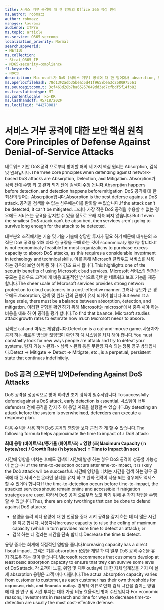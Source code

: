 ```yaml
---
title: 서비스 거부 공격에 대 한 방어의 Office 365 핵심 원리
ms.author: robmazz
author: robmazz
manager: laurawi
audience: ITPro
ms.topic: article
ms.service: O365-seccomp
localization_priority: Normal
search.appverid:
- MET150
ms.collection:
- Strat_O365_IP
- M365-security-compliance
f1.keywords:
- NOCSH
description: Microsoft가 DoS (서비스 거부) 공격에 대 한 방어에서 absorption, 검색 및 완화의 핵심 원칙을 활용 하는 방법
ms.openlocfilehash: 78d1392adb35bead5d41f9655bea3c2680975561
ms.sourcegitcommit: 3cf463d28b7ba65957049dd3ed7cfbdf5f14fb82
ms.translationtype: MT
ms.contentlocale: ko-KR
ms.lasthandoff: 05/18/2020
ms.locfileid: "44278081"
---
```

# <a name="core-principles-of-defense-against-denial-of-service-attacks"></a><span data-ttu-id="259a4-103">서비스 거부 공격에 대한 보안 핵심 원칙</span><span class="sxs-lookup"><span data-stu-id="259a4-103">Core Principles of Defense Against Denial-of-Service Attacks</span></span>

<span data-ttu-id="259a4-104">네트워크 기반 DoS 공격 으로부터 방어할 때의 세 가지 핵심 원리는 Absorption, 검색 및 완화입니다.</span><span class="sxs-lookup"><span data-stu-id="259a4-104">The three core principles when defending against network-based DoS attacks are Absorption, Detection, and Mitigation.</span></span> <span data-ttu-id="259a4-105">Absorption가 검색 전에 수행 되 고 완화 되기 전에 검색이 수행 됩니다.</span><span class="sxs-lookup"><span data-stu-id="259a4-105">Absorption happens before detection, and detection happens before mitigation.</span></span> <span data-ttu-id="259a4-106">DoS 공격에 대 한 최선의 방어는 Absorption입니다.</span><span class="sxs-lookup"><span data-stu-id="259a4-106">Absorption is the best defense against a DoS attack.</span></span> <span data-ttu-id="259a4-107">공격을 검색할 수 없는 경우에는이를 완화할 수 없습니다.</span><span class="sxs-lookup"><span data-stu-id="259a4-107">If the attack can't be detected, it can't be mitigated.</span></span> <span data-ttu-id="259a4-108">그러나 가장 작은 DoS 공격을 수용할 수 없는 경우에도 서비스는 공격을 감지할 수 있을 정도로 오래 지속 되지 않습니다.</span><span class="sxs-lookup"><span data-stu-id="259a4-108">But if even the smallest DoS attack can't be absorbed, then services aren't going to survive long enough for the attack to be detected.</span></span>

<span data-ttu-id="259a4-109">대부분의 조직에서는 기술 및 기술 기술에 상당한 투자가 필요 하기 때문에 대부분의 조직은 DoS 공격을 위해 과다 한 용량을 구매 하는 것이 economically 불가능 합니다.</span><span class="sxs-lookup"><span data-stu-id="259a4-109">It is not economically feasible for most organizations to purchase excess capacity to absorb DoS attacks, as this requires a considerable investment in technology and technical skills.</span></span> <span data-ttu-id="259a4-110">이를 통해 Microsoft 클라우드 서비스를 사용 하는 경우의 보안 혜택 중 하나가 강조 표시 됩니다.</span><span class="sxs-lookup"><span data-stu-id="259a4-110">This highlights one of the security benefits of using Microsoft cloud services.</span></span> <span data-ttu-id="259a4-111">Microsoft 서비스의 엄청난 규모는 클라우드 고객에 게 비용 효율적인 방식으로 강력한 네트워크 보호 기능을 제공 합니다.</span><span class="sxs-lookup"><span data-stu-id="259a4-111">The sheer scale of Microsoft services provides strong network protection to cloud customers in a cost-effective manner.</span></span> <span data-ttu-id="259a4-112">그러나 규모가 큰 경우에도 absorption, 검색 및 완화 간의 균형이 유지 되어야 합니다.</span><span class="sxs-lookup"><span data-stu-id="259a4-112">But even at a large scale, there must be a balance between absorption, detection, and mitigation.</span></span> <span data-ttu-id="259a4-113">이러한 균형을 확인 하기 위해 Microsoft는 microsoft에서 충족 해야 하는 비용을 예측 하 여 공격을 평가 합니다.</span><span class="sxs-lookup"><span data-stu-id="259a4-113">To find that balance, Microsoft studies attack growth rates to estimate how much Microsoft needs to absorb.</span></span>

<span data-ttu-id="259a4-114">검색은 cat and 마우스 게임입니다.</span><span class="sxs-lookup"><span data-stu-id="259a4-114">Detection is a cat-and-mouse game.</span></span> <span data-ttu-id="259a4-115">사용자가 공격 하는 새로운 방법을 끊임없이 확인 하 여 시스템을 처치 해야 합니다.</span><span class="sxs-lookup"><span data-stu-id="259a4-115">You must constantly look for new ways people are attack and try to defeat your systems.</span></span> <span data-ttu-id="259a4-116">탐지 기능 > 완화-> 검색 > 완화 등은 무한정 지속 되는 정품 영구 상태입니다.</span><span class="sxs-lookup"><span data-stu-id="259a4-116">Detect -> Mitigate -> Detect -> Mitigate, etc., is a perpetual, persistent state that continues indefinitely.</span></span>

## <a name="defending-against-dos-attacks"></a><span data-ttu-id="259a4-117">DoS 공격 으로부터 방어</span><span class="sxs-lookup"><span data-stu-id="259a4-117">Defending Against DoS Attacks</span></span>

<span data-ttu-id="259a4-118">DoS 공격을 성공적으로 방어 하려면 초기 검색이 필수적입니다.</span><span class="sxs-lookup"><span data-stu-id="259a4-118">To successfully defend against a DoS attack, early detection is essential.</span></span> <span data-ttu-id="259a4-119">시스템이 너무 defenders 전에 공격을 감지 하 여 응답 계획을 실행할 수 있습니다.</span><span class="sxs-lookup"><span data-stu-id="259a4-119">By detecting an attack before the system is overwhelmed, defenders can execute a response plan.</span></span>

<span data-ttu-id="259a4-120">다음 수식을 사용 하면 DoS 공격의 영향을 보다 근접 하 게 할 수 있습니다.</span><span class="sxs-lookup"><span data-stu-id="259a4-120">The following formula helps approximate the time to impact of a DoS attack:</span></span>

   <span data-ttu-id="259a4-121">**최대 용량 (바이트/초)/증가율 (바이트/초) = 영향 (초)**</span><span class="sxs-lookup"><span data-stu-id="259a4-121">**Maximum Capacity (in bytes/sec) / Growth Rate (in bytes/sec) = Time to Impact (in sec)**</span></span>

<span data-ttu-id="259a4-122">시간에 영향을 미치는 후에도 검색이 시간에 발생 하는 경우 DoS 공격이 성공할 가능성이 높습니다.</span><span class="sxs-lookup"><span data-stu-id="259a4-122">If the time-to-detection occurs after time-to-impact, it is likely the DoS attack will be successful.</span></span> <span data-ttu-id="259a4-123">시간에 영향을 미치는 시간을 검색 하는 경우 공격에 대 한 서비스는 온라인 상태를 유지 하 고 완화 전략이 사용 되는 경우에도 액세스할 수 있어야 합니다.</span><span class="sxs-lookup"><span data-stu-id="259a4-123">If the time-to-detection occurs before time-to-impact, the attacked services should remain online and accessible if mitigation strategies are used.</span></span> <span data-ttu-id="259a4-124">따라서 DoS 공격 으로부터 보호 하기 위해 두 가지 작업을 수행할 수 있습니다.</span><span class="sxs-lookup"><span data-stu-id="259a4-124">Thus, there are only two things that can be done to defend against DoS attacks:</span></span>

- <span data-ttu-id="259a4-125">용량을 늘려 최대 용량에 대 한 천장을 증대 시켜 공격을 감지 하는 데 더 많은 시간을 제공 합니다. 사용자나</span><span class="sxs-lookup"><span data-stu-id="259a4-125">Increase capacity to raise the ceiling of maximum capacity (which in turn provides more time to detect an attack); or</span></span>
- <span data-ttu-id="259a4-126">검색 하는 데 걸리는 시간을 단축 합니다.</span><span class="sxs-lookup"><span data-stu-id="259a4-126">Decrease the time to detect.</span></span>

<span data-ttu-id="259a4-127">용량 증가는 회계에 직접적인 영향을 줍니다.</span><span class="sxs-lookup"><span data-stu-id="259a4-127">Increasing capacity has a direct fiscal impact.</span></span> <span data-ttu-id="259a4-128">고객은 기본 absorption 용량을 개발 하 여 일부 DoS 공격 수준을 유지 하도록 하는 것이 좋습니다.</span><span class="sxs-lookup"><span data-stu-id="259a4-128">Microsoft recommends that customers develop at least basic absorption capacity to ensure that they can survive some level of DoS attack.</span></span> <span data-ttu-id="259a4-129">각 고객이 노출, 위험 및 재무 outlay에 대 한 자체 임계값을 가지 며 실제 absorption 용량은 고객 마다 다릅니다.</span><span class="sxs-lookup"><span data-stu-id="259a4-129">The actual absorption capacity varies from customer to customer, as each customer has their own thresholds for exposure, risk, and financial outlay.</span></span> <span data-ttu-id="259a4-130">경제적 이유로 인해 검색 시간을 줄이는 방법에 대 한 연구 및 시간 투자는 대개 가장 비용 효율적인 방어 수단입니다.</span><span class="sxs-lookup"><span data-stu-id="259a4-130">For economic reasons, investments in research and time for ways to decrease time-to-detection are usually the most cost-effective defense.</span></span>
